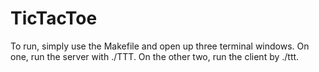 # TicTacToe
To run, simply use the Makefile and open up three terminal windows. On one, run the server with ./TTT. On the other two, run the client by ./ttt. 